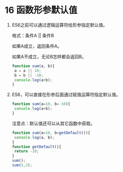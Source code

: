 # 16 函数形参默认值

1. ES6之前可以通过逻辑运算符给形参指定默认值。

   格式：条件A || 条件B

   如果A成立，返回条件A。

   如果A不成立，无论B怎样都会返回B。

   ```javascript
   function sum(a, b){
   	a = a || 10;
   	b = b || -10;
   	console.log(a+b);
   }
   ```

2. ES6，可以直接在形参后面通过赋值运算符指定默认值。

   ```javascript
   function sum(a=10, b=-10){
   	console.log(a+b);
   }
   ```

   注意点：默认值还可以从其它函数中获取。

   ```javascript
   function sum(a=10, b=getDefault()){
   	console.log(a, b);
   }
   function getDefault(){
   	return -10;
   }
   sum();
   sum(5,2);
   ```

   